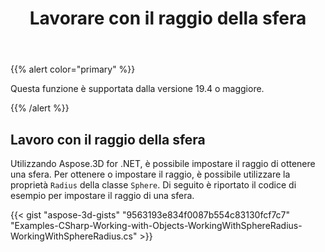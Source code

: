 ﻿---
title: Lavorare con il raggio della sfera
type: docs
weight: 110
url: /it/net/working-with-radius-of-sphere/
description: Utilizzando Aspose.3D for .NET, è possibile impostare il raggio di ottenere una sfera. Per ottenere o impostare il raggio, è possibile utilizzare la proprietà Raggio della classe Sphere. Di seguito è riportato il codice di esempio per impostare il raggio di una sfera.
---
{{% alert color="primary" %}} 

Questa funzione è supportata dalla versione 19.4 o maggiore.

{{% /alert %}} 
## **Lavoro con il raggio della sfera**
Utilizzando Aspose.3D for .NET, è possibile impostare il raggio di ottenere una sfera. Per ottenere o impostare il raggio, è possibile utilizzare la proprietà `Radius` della classe `Sphere`. Di seguito è riportato il codice di esempio per impostare il raggio di una sfera.

{{< gist "aspose-3d-gists" "9563193e834f0087b554c83130fcf7c7" "Examples-CSharp-Working-with-Objects-WorkingWithSphereRadius-WorkingWithSphereRadius.cs" >}}
